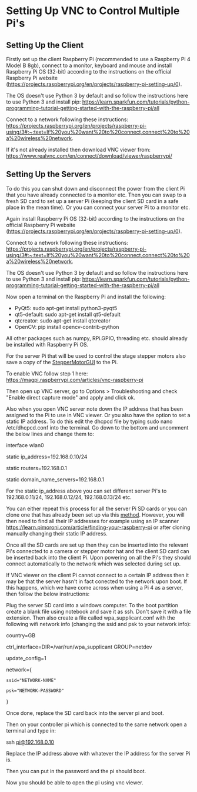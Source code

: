 # Setting Up VNC to Control Multiple Pi's

## Setting Up the Client

Firstly set up the client Raspberry Pi (recommended to use a Raspberry Pi 4 Model B 8gb), connect to a monitor, keyboard and mouse and install Raspberry Pi OS (32-bit) according to the instructions on the official Raspberry Pi website (https://projects.raspberrypi.org/en/projects/raspberry-pi-setting-up/0).

The OS doesn't use Python 3 by default and so follow the instructions here to use Python 3 and install pip: https://learn.sparkfun.com/tutorials/python-programming-tutorial-getting-started-with-the-raspberry-pi/all

Connect to a network following these instructions: https://projects.raspberrypi.org/en/projects/raspberry-pi-using/3#:~:text=If%20you%20want%20to%20connect,connect%20to%20a%20wireless%20network.

If it's not already installed then download VNC viewer from: https://www.realvnc.com/en/connect/download/viewer/raspberrypi/

## Setting Up the Servers

To do this you can shut down and disconnect the power from the client Pi that you have already connected to a monitor etc. Then you can swap to a fresh SD card to set up a server Pi (keeping the client SD card in a safe place in the mean time). Or you can connect your server Pi to a monitor etc.

Again install Raspberry Pi OS (32-bit) according to the instructions on the official Raspberry Pi website (https://projects.raspberrypi.org/en/projects/raspberry-pi-setting-up/0).

Connect to a network following these instructions: https://projects.raspberrypi.org/en/projects/raspberry-pi-using/3#:~:text=If%20you%20want%20to%20connect,connect%20to%20a%20wireless%20network.

The OS doesn't use Python 3 by default and so follow the instructions here to use Python 3 and install pip: https://learn.sparkfun.com/tutorials/python-programming-tutorial-getting-started-with-the-raspberry-pi/all

Now open a terminal on the Raspberry Pi and install the following:

* PyQt5: sudo apt-get install python3-pyqt5
* qt5-default: sudo apt-get install qt5-default
* qtcreator: sudo apt-get install qtcreator
* OpenCV: pip install opencv-contrib-python

All other packages such as numpy, RPi.GPIO, threading etc. should already be installed with Raspberry Pi OS.

For the server Pi that will be used to control the stage stepper motors also save a copy of the [StepperMotorGUI](https://github.com/NanoBioPhotonics-Strathclyde/M4-MultiModal-Modular-Microscopy/tree/main/Control%20Software/StepperMotorGUI) to the Pi.

To enable VNC follow step 1 here: https://magpi.raspberrypi.com/articles/vnc-raspberry-pi

Then open up VNC server, go to Options > Troubleshooting and check "Enable direct capture mode" and apply and click ok.

Also when you open VNC server note down the IP address that has been assigned to the Pi to use in VNC viewer. Or you also have the option to set a static IP address. To do this edit the dhcpcd file by typing sudo nano /etc/dhcpcd.conf into the terminal. Go down to the bottom and uncomment the below lines and change them to:
	
interface wlan0

static ip_address=192.168.0.10/24 

static routers=192.168.0.1

static domain_name_servers=192.168.0.1

For the static ip_address above you can set different server Pi's to 192.168.0.11/24, 192.168.0.12/24, 192.168.0.13/24 etc.

You can either repeat this process for all the server Pi SD cards or you can clone one that has already been set up via this [method](https://www.howtogeek.com/341944/how-to-clone-your-raspberry-pi-sd-card-for-foolproof-backup/). However, you will then need to find all their IP addresses for example using an IP scanner https://learn.pimoroni.com/article/finding-your-raspberry-pi or after cloning manually changing their static IP address.

Once all the SD cards are set up then they can be inserted into the relevant Pi's connected to a camera or stepper motor hat and the client SD card can be inserted back into the client Pi. Upon powering on all the Pi's they should connect automatically to the network which was selected during set up.

If VNC viewer on the client Pi cannot connect to a certain IP address then it may be that the server hasn't in fact conected to the network upon boot. If this happens, which we have come across when using a Pi 4 as a server, then follow the below instructions:

Plug the server SD card into a windows computer. To the boot partition create a blank file using notebook and save it as ssh. Don't save it with a file extension. Then also create a file called wpa_supplicant.conf with the following wifi network info (changing the ssid and psk to your network info):

country=GB

ctrl_interface=DIR=/var/run/wpa_supplicant GROUP=netdev

update_config=1

network={

    ssid="NETWORK-NAME"
    
    psk="NETWORK-PASSWORD"
    
}

Once done, replace the SD card back into the server pi and boot.

Then on your controller pi which is connected to the same network open a terminal and type in:

ssh pi@192.168.0.10

Replace the IP address above with whatever the IP address for the server Pi is.

Then you can put in the password and the pi should boot.

Now you should be able to open the pi using vnc viewer.
